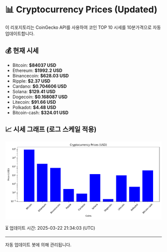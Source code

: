 
# 📊 Cryptocurrency Prices (Updated)

이 리포지토리는 CoinGecko API를 사용하여 코인 TOP 10 시세를 10분가격으로 자동 업데이트합니다.

## 💰 현재 시세
- Bitcoin: **$84037 USD**
- Ethereum: **$1992.2 USD**
- Binancecoin: **$628.03 USD**
- Ripple: **$2.37 USD**
- Cardano: **$0.704606 USD**
- Solana: **$129.41 USD**
- Dogecoin: **$0.168087 USD**
- Litecoin: **$91.66 USD**
- Polkadot: **$4.48 USD**
- Bitcoin-cash: **$324.01 USD**

## 📈 시세 그래프 (로그 스케일 적용)
![Crypto Prices](crypto_prices.png)

⏳ 업데이트 시간: 2025-03-22 21:34:03 (UTC)

---
자동 업데이트 봇에 의해 관리됩니다.

